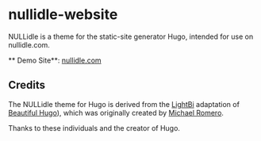 # nullidle-website

NULLidle is a theme for the static-site generator Hugo, intended for use on nullidle.com.

** Demo Site**: [nullidle.com](https://nullidle.com)

## Credits

The NULLidle theme for Hugo is derived from the [LightBi](https://github.com/binokochumolvarghese/lightbi-hugo-demo) adaptation of [Beautiful Hugo](https://github.com/halogenica/beautifulhugo)), which was originally created by [Michael Romero](https://github.com/halogenica).

Thanks to these individuals and the creator of Hugo.

